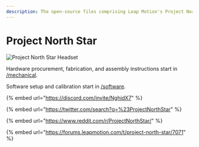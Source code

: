 ```yaml
---
description: The open-source files comprising Leap Motion's Project North Star AR Headset.
---
```


# Project North Star

![Project North Star Headset](http://blog.leapmotion.com/wp-content/uploads/2018/04/hero-unveil.png)

Hardware procurement, fabrication, and assembly instructions start in [/mechanical](mechanical/mechanical.md).

Software setup and calibration start in [/software](software/software.md).

{% embed url="https://discord.com/invite/NghjdX7" %}

{% embed url="https://twitter.com/search?q=%23ProjectNorthStar" %}

{% embed url="https://www.reddit.com/r/ProjectNorthStar/" %}

{% embed url="https://forums.leapmotion.com/t/project-north-star/7071" %}


